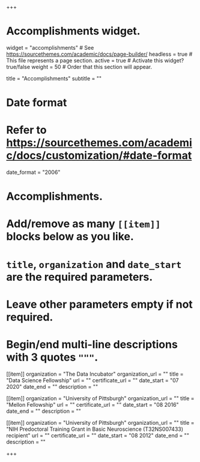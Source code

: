 +++
# Accomplishments widget.
widget = "accomplishments"  # See https://sourcethemes.com/academic/docs/page-builder/
headless = true  # This file represents a page section.
active = true  # Activate this widget? true/false
weight = 50  # Order that this section will appear.

title = "Accomplish&shy;ments"
subtitle = ""

# Date format
#   Refer to https://sourcethemes.com/academic/docs/customization/#date-format
date_format = "2006"

# Accomplishments.
#   Add/remove as many `[[item]]` blocks below as you like.
#   `title`, `organization` and `date_start` are the required parameters.
#   Leave other parameters empty if not required.
#   Begin/end multi-line descriptions with 3 quotes `"""`.

[[item]]
  organization = "The Data Incubator"
  organization_url = ""
  title = "Data Science Fellowship"
  url = ""
  certificate_url = ""
  date_start = "07 2020"
  date_end = ""
  description = ""

[[item]]
  organization = "University of Pittsburgh"
  organization_url = ""
  title = "Mellon Fellowship"
  url = ""
  certificate_url = ""
  date_start = "08 2016"
  date_end = ""
  description = ""
  
[[item]]
  organization = "University of Pittsburgh"
  organization_url = ""
  title = "NIH Predoctoral Training Grant in Basic Neuroscience (T32NS007433) recipient"
  url = ""
  certificate_url = ""
  date_start = "08 2012"
  date_end = ""
  description = ""

+++
